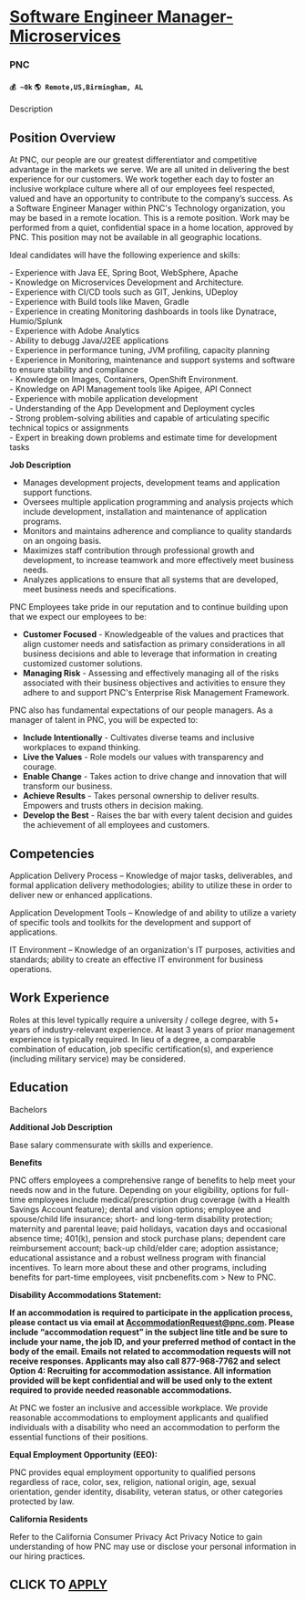 # [Software Engineer Manager- Microservices](https://www.remotewlb.com/apply/software-engineer-manager-microservices)  
### PNC  
#### `💰 ~0k` `🌎 Remote,US,Birmingham, AL`  

Description

## **Position Overview**

At PNC, our people are our greatest differentiator and competitive advantage in the markets we serve. We are all united in delivering the best experience for our customers. We work together each day to foster an inclusive workplace culture where all of our employees feel respected, valued and have an opportunity to contribute to the company’s success. As a Software Engineer Manager within PNC's Technology organization, you may be based in a remote location. This is a remote position. Work may be performed from a quiet, confidential space in a home location, approved by PNC. This position may not be available in all geographic locations.  
  
Ideal candidates will have the following experience and skills:  
  
\- Experience with Java EE, Spring Boot, WebSphere, Apache  
\- Knowledge on Microservices Development and Architecture.  
\- Experience with CI/CD tools such as GIT, Jenkins, UDeploy  
\- Experience with Build tools like Maven, Gradle  
\- Experience in creating Monitoring dashboards in tools like Dynatrace, Humio/Splunk  
\- Experience with Adobe Analytics  
\- Ability to debugg Java/J2EE applications  
\- Experience in performance tuning, JVM profiling, capacity planning  
\- Experience in Monitoring, maintenance and support systems and software to ensure stability and compliance  
\- Knowledge on Images, Containers, OpenShift Environment.  
\- Knowledge on API Management tools like Apigee, API Connect  
\- Experience with mobile application development  
\- Understanding of the App Development and Deployment cycles  
\- Strong problem-solving abilities and capable of articulating specific technical topics or assignments  
\- Expert in breaking down problems and estimate time for development tasks

 **Job Description**

  * Manages development projects, development teams and application support functions.
  * Oversees multiple application programming and analysis projects which include development, installation and maintenance of application programs.
  * Monitors and maintains adherence and compliance to quality standards on an ongoing basis.
  * Maximizes staff contribution through professional growth and development, to increase teamwork and more effectively meet business needs.
  * Analyzes applications to ensure that all systems that are developed, meet business needs and specifications.

PNC Employees take pride in our reputation and to continue building upon that we expect our employees to be:

  *  **Customer Focused** \- Knowledgeable of the values and practices that align customer needs and satisfaction as primary considerations in all business decisions and able to leverage that information in creating customized customer solutions.
  *  **Managing Risk** \- Assessing and effectively managing all of the risks associated with their business objectives and activities to ensure they adhere to and support PNC's Enterprise Risk Management Framework.

PNC also has fundamental expectations of our people managers. As a manager of talent in PNC, you will be expected to:

  *  **Include Intentionally** \- Cultivates diverse teams and inclusive workplaces to expand thinking.
  *  **Live the Values** \- Role models our values with transparency and courage.
  *  **Enable Change** \- Takes action to drive change and innovation that will transform our business.
  *  **Achieve Results** \- Takes personal ownership to deliver results. Empowers and trusts others in decision making.
  *  **Develop the Best** \- Raises the bar with every talent decision and guides the achievement of all employees and customers.

##  **Competencies**

Application Delivery Process – Knowledge of major tasks, deliverables, and formal application delivery methodologies; ability to utilize these in order to deliver new or enhanced applications.

Application Development Tools – Knowledge of and ability to utilize a variety of specific tools and toolkits for the development and support of applications.

IT Environment – Knowledge of an organization's IT purposes, activities and standards; ability to create an effective IT environment for business operations.

##  **Work Experience**

Roles at this level typically require a university / college degree, with 5+ years of industry-relevant experience. At least 3 years of prior management experience is typically required. In lieu of a degree, a comparable combination of education, job specific certification(s), and experience (including military service) may be considered.

##  **Education**

Bachelors

 **Additional Job Description**

Base salary commensurate with skills and experience.

 **Benefits**

PNC offers employees a comprehensive range of benefits to help meet your needs now and in the future. Depending on your eligibility, options for full-time employees include medical/prescription drug coverage (with a Health Savings Account feature); dental and vision options; employee and spouse/child life insurance; short- and long-term disability protection; maternity and parental leave; paid holidays, vacation days and occasional absence time; 401(k), pension and stock purchase plans; dependent care reimbursement account; back-up child/elder care; adoption assistance; educational assistance and a robust wellness program with financial incentives. To learn more about these and other programs, including benefits for part-time employees, visit pncbenefits.com > New to PNC.

 **Disability Accommodations Statement:**

 **If an accommodation is required to participate in the application process, please contact us via email at AccommodationRequest@pnc.com. Please include “accommodation request” in the subject line title and be sure to include your name, the job ID, and your preferred method of contact in the body of the email. Emails not related to accommodation requests will not receive responses. Applicants may also call 877-968-7762 and select Option 4: Recruiting for accommodation assistance. All information provided will be kept confidential and will be used only to the extent required to provide needed reasonable accommodations.**

  
At PNC we foster an inclusive and accessible workplace. We provide reasonable accommodations to employment applicants and qualified individuals with a disability who need an accommodation to perform the essential functions of their positions.

 **Equal Employment Opportunity (EEO):**

  
PNC provides equal employment opportunity to qualified persons regardless of race, color, sex, religion, national origin, age, sexual orientation, gender identity, disability, veteran status, or other categories protected by law.

 **California Residents**

Refer to the California Consumer Privacy Act Privacy Notice to gain understanding of how PNC may use or disclose your personal information in our hiring practices.

  
## CLICK TO [APPLY](https://www.remotewlb.com/apply/software-engineer-manager-microservices)

